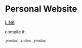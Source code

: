 # Personal Website

[LINK](https://alessandrobudroni.github.io/) 

compile it:
```
jemdoc index.jemdoc
```
